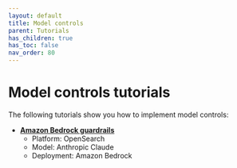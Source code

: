 ```yaml
---
layout: default
title: Model controls
parent: Tutorials
has_children: true
has_toc: false
nav_order: 80
---
```


# Model controls tutorials

The following tutorials show you how to implement model controls:

- [**Amazon Bedrock guardrails**]({{site.url}}{{site.baseurl}}/ml-commons-plugin/tutorials/model-controls/bedrock-guardrails/)  
  - Platform: OpenSearch
  - Model: Anthropic Claude  
  - Deployment: Amazon Bedrock  